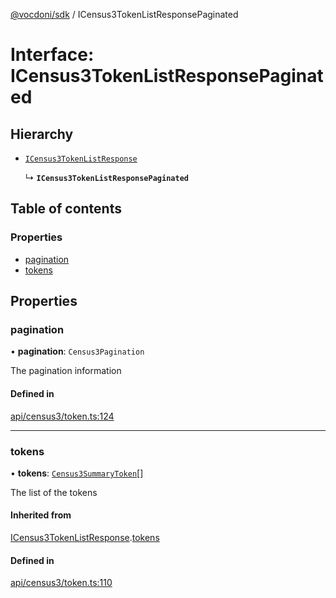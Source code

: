 [@vocdoni/sdk](/sdk) / ICensus3TokenListResponsePaginated

# Interface: ICensus3TokenListResponsePaginated

## Hierarchy

- [`ICensus3TokenListResponse`](ICensus3TokenListResponse)

  ↳ **`ICensus3TokenListResponsePaginated`**

## Table of contents

### Properties

- [pagination](ICensus3TokenListResponsePaginated#pagination)
- [tokens](ICensus3TokenListResponsePaginated#tokens)

## Properties

### pagination

• **pagination**: `Census3Pagination`

The pagination information

#### Defined in

[api/census3/token.ts:124](https://github.com/vocdoni/vocdoni-sdk/blob/9c64446/src/api/census3/token.ts#L124)

___

### tokens

• **tokens**: [`Census3SummaryToken`](../sdk-reference#census3summarytoken)[]

The list of the tokens

#### Inherited from

[ICensus3TokenListResponse](ICensus3TokenListResponse.md).[tokens](ICensus3TokenListResponse#tokens)

#### Defined in

[api/census3/token.ts:110](https://github.com/vocdoni/vocdoni-sdk/blob/9c64446/src/api/census3/token.ts#L110)
